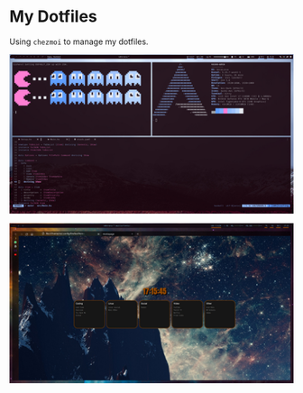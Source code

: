 # My Dotfiles

Using `chezmoi` to manage my dotfiles.

![Terminals](./assets/terminals.jpeg)

![Browser](./assets/browser.jpg)

